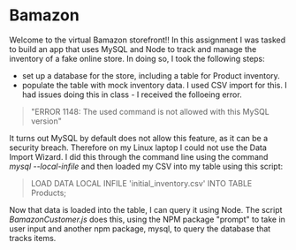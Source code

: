 # Bamazon

Welcome to the virtual Bamazon storefront!! In this assignment I was tasked to build an app that uses MySQL and Node to track and manage the inventory of a fake online store. In doing so, I took the following steps:

+ set up a database for the store, including a table for Product inventory.
+ populate the table with mock inventory data. I used CSV import for this. I had issues doing this in class - I received the folloeing error.

> "ERROR 1148: The used command is not allowed with this MySQL version"

It turns out MySQL by default does not allow this feature, as it can be a security breach. Therefore on my Linux laptop I could not use the Data Import Wizard. I did this through the command line using the command *mysql --local-infile* and then loaded my CSV into my table using this script:

> LOAD DATA LOCAL INFILE 'initial_inventory.csv' INTO TABLE Products;

Now that data is loaded into the table, I can query it using Node. The script *BamazonCustomer.js* does this, using the NPM package "prompt" to take in user input and another npm package, mysql, to query the database that tracks items. 
